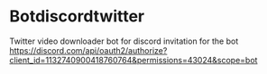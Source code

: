 # Botdiscordtwitter
Twitter video downloader bot for discord
invitation for the bot https://discord.com/api/oauth2/authorize?client_id=1132740900418760764&permissions=43024&scope=bot

